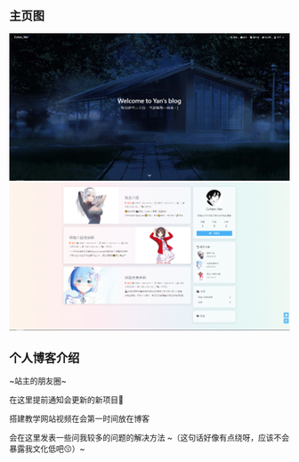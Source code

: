 ## 主页图
![](../../img/grbk/grbk.png)
![](../../img/grbk/grbk2.png)

## 个人博客介绍

~站主的朋友圈~

在这里提前通知会更新的新项目🐣

搭建教学网站视频在会第一时间放在博客

会在这里发表一些问我较多的问题的解决方法 ~（这句话好像有点绕呀，应该不会暴露我文化低吧😗）~

